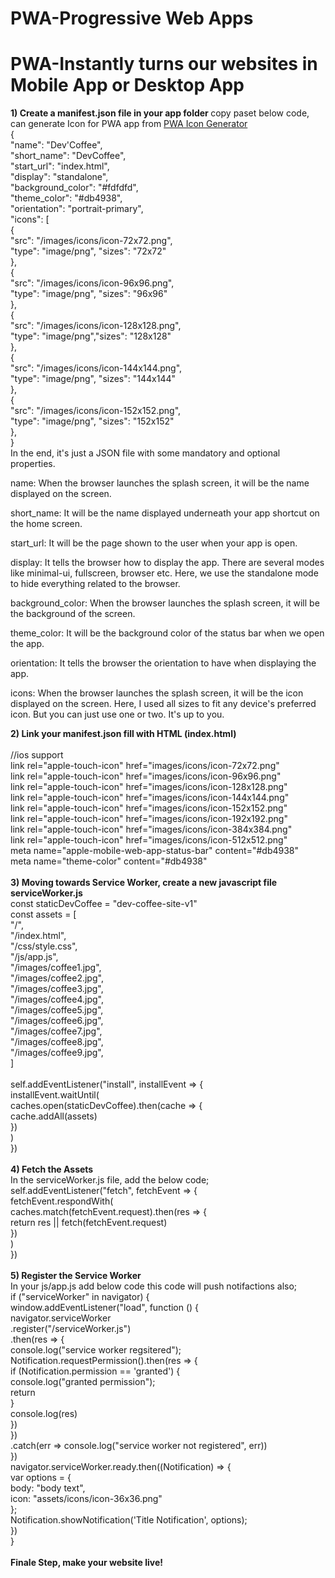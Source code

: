 # PWA-Progressive Web Apps
# PWA-Instantly turns our websites in Mobile App or Desktop App
<b>1) Create a manifest.json file in your app folder </b>
   copy paset below code, can generate Icon for PWA app from <a href="https://cloudparker.com/tools/pwa-app-icon-generator" target="_blank"> PWA Icon Generator</a>
   <br>
   { <br>
  "name": "Dev'Coffee", <br>
  "short_name": "DevCoffee", <br>
  "start_url": "index.html", <br>
  "display": "standalone", <br>
  "background_color": "#fdfdfd", <br>
  "theme_color": "#db4938", <br>
  "orientation": "portrait-primary",  <br>
  "icons": [  <br>
    { <br>
      "src": "/images/icons/icon-72x72.png",  <br>
      "type": "image/png", "sizes": "72x72"  <br>
    },  <br>
    { <br>
      "src": "/images/icons/icon-96x96.png", <br>
      "type": "image/png", "sizes": "96x96"  <br>
    },  <br>
    {  <br>
      "src": "/images/icons/icon-128x128.png",  <br>
      "type": "image/png","sizes": "128x128"  <br>
    },  <br>
    {  <br>
      "src": "/images/icons/icon-144x144.png",  <br>
      "type": "image/png", "sizes": "144x144"  <br>
    },  <br>
    {  <br>
      "src": "/images/icons/icon-152x152.png",  <br>
      "type": "image/png", "sizes": "152x152"  <br>
    },  <br>
}  <br>
In the end, it's just a JSON file with some mandatory and optional properties.

name: When the browser launches the splash screen, it will be the name displayed on the screen.

short_name: It will be the name displayed underneath your app shortcut on the home screen.

start_url: It will be the page shown to the user when your app is open.

display: It tells the browser how to display the app. There are several modes like minimal-ui, fullscreen, browser etc. Here, we use the standalone mode to hide everything related to the browser.

background_color: When the browser launches the splash screen, it will be the background of the screen.

theme_color: It will be the background color of the status bar when we open the app.

orientation: It tells the browser the orientation to have when displaying the app.

icons: When the browser launches the splash screen, it will be the icon displayed on the screen. Here, I used all sizes to fit any device's preferred icon. But you can just use one or two. It's up to you.

<b>2) Link your manifest.json fill with HTML (index.html) </b>  <br>
    <link rel="manifest" href="manifest.json" />  <br>
    //ios support <br>
link rel="apple-touch-icon" href="images/icons/icon-72x72.png" <br>
link rel="apple-touch-icon" href="images/icons/icon-96x96.png" <br>
link rel="apple-touch-icon" href="images/icons/icon-128x128.png" <br>
link rel="apple-touch-icon" href="images/icons/icon-144x144.png" <br>
link rel="apple-touch-icon" href="images/icons/icon-152x152.png" <br>
link rel="apple-touch-icon" href="images/icons/icon-192x192.png" <br>
link rel="apple-touch-icon" href="images/icons/icon-384x384.png" <br>
link rel="apple-touch-icon" href="images/icons/icon-512x512.png" <br>
meta name="apple-mobile-web-app-status-bar" content="#db4938" <br>
meta name="theme-color" content="#db4938" <br>
 <br>
<b>3) Moving towards Service Worker, create a new javascript file serviceWorker.js </b>  <br>
   const staticDevCoffee = "dev-coffee-site-v1" <br>
const assets = [ <br>
  "/", <br>
  "/index.html",  <br>
  "/css/style.css",  <br>
  "/js/app.js",  <br>
  "/images/coffee1.jpg",  <br>
  "/images/coffee2.jpg",  <br>
  "/images/coffee3.jpg",  <br>
  "/images/coffee4.jpg",  <br>
  "/images/coffee5.jpg",  <br>
  "/images/coffee6.jpg",  <br>
  "/images/coffee7.jpg",  <br>
  "/images/coffee8.jpg",  <br>
  "/images/coffee9.jpg",  <br>
]   <br>
 <br>
self.addEventListener("install", installEvent => {  <br>
  installEvent.waitUntil(  <br>
    caches.open(staticDevCoffee).then(cache => {  <br>
      cache.addAll(assets)  <br>
    }) <br>
  ) <br>
}) <br>
 <br>
<b>4) Fetch the Assets</b>  <br>
In the serviceWorker.js file, add the below code;  <br>
self.addEventListener("fetch", fetchEvent => {  <br>
  fetchEvent.respondWith(  <br>
    caches.match(fetchEvent.request).then(res => {  <br>
      return res || fetch(fetchEvent.request)  <br>
    }) <br>
  ) <br>
}) <br>
 <br>
<b>5) Register the Service Worker</b>  <br>
In your js/app.js add below code this code will push notifactions also;  <br>
if ("serviceWorker" in navigator) { <br>
    window.addEventListener("load", function () { <br>
        navigator.serviceWorker <br>
            .register("/serviceWorker.js")  <br>
            .then(res => {  <br>
                console.log("service worker regsitered");  <br>
                Notification.requestPermission().then(res => {  <br>
                    if (Notification.permission == 'granted') {  <br>
                        console.log("granted permission");  <br>
                        return  <br>
                    }  <br>
                    console.log(res)  <br>
                })  <br> 
            })  <br> 
            .catch(err => console.log("service worker not registered", err))  <br>
    })  <br>
    navigator.serviceWorker.ready.then((Notification) => {  <br>
        var options = {  <br>
            body: "body text",  <br>
            icon: "assets/icons/icon-36x36.png"  <br>
        };  <br>
        Notification.showNotification('Title Notification', options);  <br>
    })  <br>
}  <br>
 <br>
<b>Finale Step, make your website live!</b>

